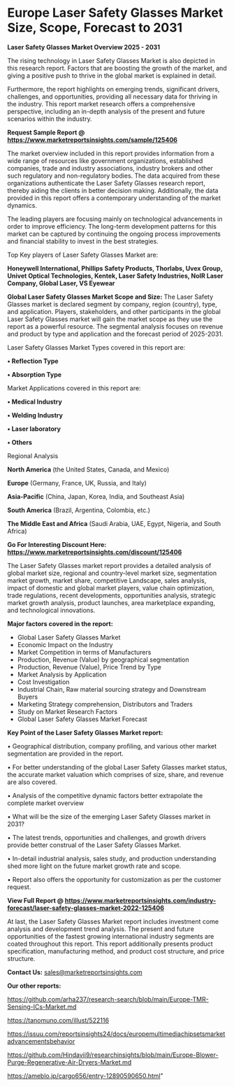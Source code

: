 # Europe Laser Safety Glasses Market Size, Scope, Forecast to 2031

<Strong> Laser Safety Glasses Market Overview 2025 - 2031</strong>

The rising technology in Laser Safety Glasses Market is also depicted in this research report. Factors that are boosting the growth of the market, and giving a positive push to thrive in the global market is explained in detail.

Furthermore, the report highlights on emerging trends, significant drivers, challenges, and opportunities, providing all necessary data for thriving in the industry. This report market research offers a comprehensive perspective, including an in-depth analysis of the present and future scenarios within the industry.

<strong>Request Sample Report @ <a href=https://www.marketreportsinsights.com/sample/125406>https://www.marketreportsinsights.com/sample/125406</a></strong>

The market overview included in this report provides information from a wide range of resources like government organizations, established companies, trade and industry associations, industry brokers and other such regulatory and non-regulatory bodies. The data acquired from these organizations authenticate the Laser Safety Glasses research report, thereby aiding the clients in better decision making. Additionally, the data provided in this report offers a contemporary understanding of the market dynamics.

The leading players are focusing mainly on technological advancements in order to improve efficiency. The long-term development patterns for this market can be captured by continuing the ongoing process improvements and financial stability to invest in the best strategies.

Top Key players of Laser Safety Glasses Market are:

<strong>Honeywell International, Phillips Safety Products, Thorlabs, Uvex Group, Univet Optical Technologies, Kentek, Laser Safety Industries, NoIR Laser Company, Global Laser, VS Eyewear</strong>

<strong><b>Global Laser Safety Glasses Market Scope and Size:</b></strong>
The Laser Safety Glasses market is declared segment by company, region (country), type, and application. Players, stakeholders, and other participants in the global Laser Safety Glasses market will gain the market scope as they use the report as a powerful resource. The segmental analysis focuses on revenue and product by type and application and the forecast period of 2025-2031.

Laser Safety Glasses Market Types covered in this report are:

<strong>• Reflection Type

• Absorption Type</strong>

Market Applications covered in this report are:

<strong>• Medical Industry

• Welding Industry

• Laser laboratory

• Others</strong> 

Regional Analysis

<strong>North America</strong> (the United States, Canada, and Mexico)

<strong>Europe</strong> (Germany, France, UK, Russia, and Italy)

<strong>Asia-Pacific</strong> (China, Japan, Korea, India, and Southeast Asia)

<strong>South America</strong> (Brazil, Argentina, Colombia, etc.)

<strong>The Middle East and Africa</strong> (Saudi Arabia, UAE, Egypt, Nigeria, and South Africa)

<strong>Go For Interesting Discount Here: <a href=https://www.marketreportsinsights.com/discount/125406>https://www.marketreportsinsights.com/discount/125406</a></strong>

The Laser Safety Glasses market report provides a detailed analysis of global market size, regional and country-level market size, segmentation market growth, market share, competitive Landscape, sales analysis, impact of domestic and global market players, value chain optimization, trade regulations, recent developments, opportunities analysis, strategic market growth analysis, product launches, area marketplace expanding, and technological innovations.

<strong><b>Major factors covered in the report:</b></strong>
<ul>
  <li>Global Laser Safety Glasses Market </li>
  <li>Economic Impact on the Industry</li>
  <li>Market Competition in terms of Manufacturers</li>
  <li>Production, Revenue (Value) by geographical segmentation</li>
  <li>Production, Revenue (Value), Price Trend by Type</li>
  <li>Market Analysis by Application</li>
  <li>Cost Investigation</li>
  <li>Industrial Chain, Raw material sourcing strategy and Downstream Buyers</li>
  <li>Marketing Strategy comprehension, Distributors and Traders</li>
  <li>Study on Market Research Factors</li>
  <li>Global Laser Safety Glasses Market Forecast</li>
</ul>

<strong><b>Key Point of the Laser Safety Glasses Market report:</b></strong>

• Geographical distribution, company profiling, and various other market segmentation are provided in the report.

• For better understanding of the global Laser Safety Glasses market status, the accurate market valuation which comprises of size, share, and revenue are also covered.

• Analysis of the competitive dynamic factors better extrapolate the complete market overview

• What will be the size of the emerging Laser Safety Glasses market in 2031?

• The latest trends, opportunities and challenges, and growth drivers provide better construal of the Laser Safety Glasses Market.

• In-detail industrial analysis, sales study, and production understanding shed more light on the future market growth rate and scope.

• Report also offers the opportunity for customization as per the customer request.

<strong><b>View Full Report @ <a href=https://www.marketreportsinsights.com/industry-forecast/laser-safety-glasses-market-2022-125406>https://www.marketreportsinsights.com/industry-forecast/laser-safety-glasses-market-2022-125406</a></b></strong>


At last, the Laser Safety Glasses Market report includes investment come analysis and development trend analysis. The present and future opportunities of the fastest growing international industry segments are coated throughout this report. This report additionally presents product specification, manufacturing method, and product cost structure, and price structure.

<strong>Contact Us:</strong>
sales@marketreportsinsights.com

<strong>Our other reports:</strong>

<a href=https://github.com/arha237/research-search/blob/main/Europe-TMR-Sensing-ICs-Market.md>https://github.com/arha237/research-search/blob/main/Europe-TMR-Sensing-ICs-Market.md</a>

<a href=https://tanomuno.com/illust/522116>https://tanomuno.com/illust/522116</a>

<a href=https://issuu.com/reportsinsights24/docs/europemultimediachipsetsmarketadvancementsbehavior>https://issuu.com/reportsinsights24/docs/europemultimediachipsetsmarketadvancementsbehavior</a>

<a href=https://github.com/Hindavii9/researchinsights/blob/main/Europe-Blower-Purge-Regenerative-Air-Dryers-Market.md>https://github.com/Hindavii9/researchinsights/blob/main/Europe-Blower-Purge-Regenerative-Air-Dryers-Market.md</a>

<a href=https://ameblo.jp/cargo656/entry-12890590650.html>https://ameblo.jp/cargo656/entry-12890590650.html</a>"
